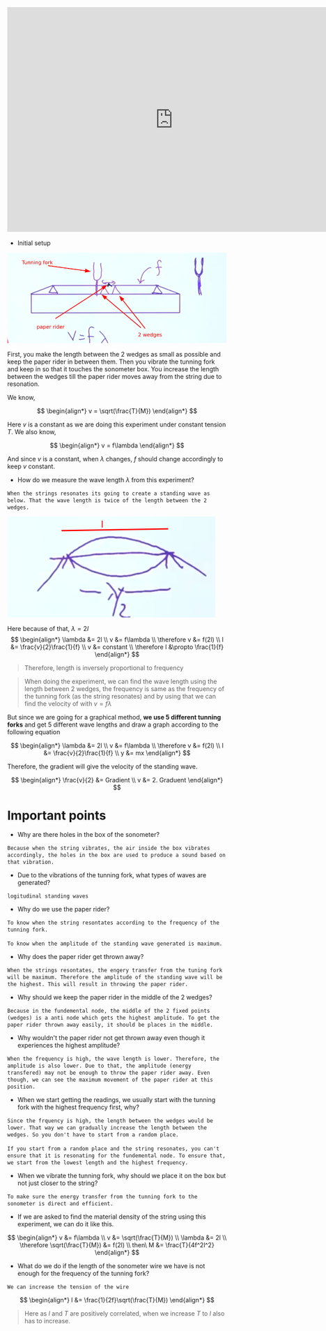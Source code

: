 
<iframe width="760" height="515" src="https://www.youtube.com/embed/Yqa_Djy9HKg?si=E5dydCQlchSj_Kol" title="YouTube video player" frameborder="0" allow="accelerometer; autoplay; clipboard-write; encrypted-media; gyroscope; picture-in-picture; web-share" allowfullscreen></iframe>


- Initial setup

![](../../assets/Images/Pasted%20image%2020231117163436.png)

First, you make the length between the 2 wedges as small as possible and keep the paper rider in between them. Then you vibrate the tunning fork and keep in so that it touches the sonometer box. You increase the length between the wedges till the paper rider moves away from the string due to resonation.

We know,

$$
\begin{align*}
v = \sqrt(\frac{T}{M})
\end{align*}
$$

Here $v$ is a constant as we are doing this experiment under constant tension $T$. We also know,

$$
\begin{align*}
v = f\lambda
\end{align*}
$$

And since $v$ is a constant, when $\lambda$ changes, $f$ should change accordingly to keep $v$ constant.  

- How do we measure the wave length $\lambda$ from this experiment?

```
When the strings resonates its going to create a standing wave as below. That the wave length is twice of the length between the 2 wedges.
```

![](../../assets/Images/Pasted%20image%2020231117170055.png)

Here because of that, $\lambda=2l$
$$
\begin{align*}
\lambda &= 2l \\
v &= f\lambda \\
\therefore v &= f(2l) \\
l &= \frac{v}{2}\frac{1}{f} \\
 v &= constant \\
\therefore l &\propto \frac{1}{f}
\end{align*}
$$

> Therefore, length is inversely proportional to frequency 

> When doing the experiment, we can find the wave length using the length between 2 wedges, the frequency is same as the frequency of the tunning fork (as the string resonates) and by using that we can find the velocity of with $v=f\lambda$

But since we are going for a graphical method, **we use 5 different tunning forks** and get 5 different wave lengths and draw a graph according to the following equation

$$
\begin{align*}
\lambda &= 2l \\
v &= f\lambda \\
\therefore v &= f(2l) \\
l &= \frac{v}{2}\frac{1}{f} \\
y &= mx
\end{align*}
$$

Therefore, the gradient will give the velocity of the standing wave.

$$
\begin{align*}
\frac{v}{2} &= Gradient \\
v &= 2. Graduent 
\end{align*}
$$
# Important points


- Why are there holes in the box of the sonometer?
```
Because when the string vibrates, the air inside the box vibrates accordingly, the holes in the box are used to produce a sound based on that vibration.
```

- Due to the vibrations of the tunning fork, what types of waves are generated?
  
```
logitudinal standing waves
```

- Why do we use the paper rider?

```
To know when the string resontates according to the frequency of the tunning fork.

To know when the amplitude of the standing wave generated is maximum.
```

- Why does the paper rider get thrown away?

```
When the strings resontates, the engery transfer from the tuning fork will be maximum. Therefore the amplitude of the standing wave will be the highest. This will result in throwing the paper rider.
```

- Why should we keep the paper rider in the middle of the 2 wedges?

```
Because in the fundemental node, the middle of the 2 fixed points (wedges) is a anti node which gets the highest amplitude. To get the paper rider thrown away easily, it should be places in the middle. 
```

- Why wouldn't the paper rider not get thrown away even though it experiences the highest amplitude?

```
When the frequency is high, the wave length is lower. Therefore, the amplitude is also lower. Due to that, the amplitude (energy transfered) may not be enough to throw the paper rider away. Even though, we can see the maximum movement of the paper rider at this position. 
```

- When we start getting the readings, we usually start with the tunning fork with the highest frequency first, why?

```
Since the frquency is high, the length between the wedges would be lower. That way we can gradually increase the length between the wedges. So you don't have to start from a random place.

If you start from a random place and the string resonates, you can't ensure that it is resonating for the fundemental node. To ensure that, we start from the lowest length and the highest frequency.
```

- When we vibrate the tunning fork, why should we place it on the box but not just closer to the string?

```
To make sure the energy transfer from the tunning fork to the sonometer is direct and efficient.
```

- If we are asked to find the material density of the string using this experiment, we can do it like this.

$$
\begin{align*}
v &= f\lambda \\
v &= \sqrt(\frac{T}{M}) \\
\lambda &= 2l \\
\therefore \sqrt(\frac{T}{M}) &= f(2l) \\
then\ M &=  \frac{T}{4f^2l^2}
\end{align*}
$$

- What do we do if the length of the sonometer wire we have is not enough for the frequency of the tunning fork?

```
We can increase the tension of the wire
```

$$
\begin{align*}
l &= \frac{1}{2f}\sqrt(\frac{T}{M})
\end{align*}
$$

> Here as $l$ and $T$ are positively correlated, when we increase $T$ to $l$ also has to increase.